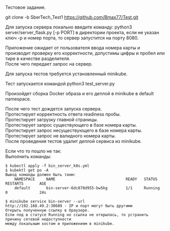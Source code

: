 Тестовое задание.  

git clone -b SberTech_Test1 <remote-repo-url> https://github.com/Bmax77/Test.git  

Для запуска сервера локально введите команду: python3 server/server_flask.py [-p PORT] в директории проекта, если не указан ключ -p и номер порта, то сервер запустится на порту 8080.

Приложение ожидает от пользователя ввода номера карты и производит проверку его корректности, допустимы цифры и пробел или тире в качестве разделителя.  
После чего передает запрос на сервер.


Для запуска тестов требуется установленный minikube.

Тест запускается командой python3 test_server.py

Произойдет сборка Docker образа и его деплой в minikube в default namespace.

После чего тест дождется запуска сервера.  
Протестирует корректность ответа readiness пробы.  
Протестирует загрузку главной страницы.  
Протестирует запрос существующего в базе номера карты.  
Протестирует запрос несуществующего в базе номера карты.  
Протестирует запрос не валидного номера карты.  
После проведения тестов удалит деплой сервиса из minikube.  

Если что то пошло не так:  
Выполнить команды:  

    $ kubectl apply -f bin_server_k8s.yml  
    $ kubektl get po -A  
    Вывод команды должен быть такм:  
        NAMESPACE     NAME                               READY   STATUS    RESTARTS       AGE  
        default       bin-server-6dc878d955-bw5kg        1/1     Running   0              24s  

    $ minikube service bin-server --url  
    http://192.168.49.2:30689 - IP и порт могут быть другими  
    Открыть полученную ссылку в браузере.  
    Если под в статусе Running но ссылка не открылась, то устранить причину сетевой недоступности  
    между локальным хостом и приложением в minikube.

